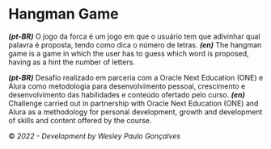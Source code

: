 # Hangman Game

***(pt-BR)*** O jogo da forca é um jogo em que o usuário tem que adivinhar qual palavra é proposta, tendo como dica o número de letras. ***(en)*** The hangman game is a game in which the user has to guess which word is proposed, having as a hint the number of letters.

***(pt-BR)*** Desafio realizado em parceria com a Oracle Next Education (ONE) e Alura como metodologia para desenvolvimento pessoal, crescimento e desenvolvimento das habilidades e conteúdo ofertado pelo curso. ***(en)*** Challenge carried out in partnership with Oracle Next Education (ONE) and Alura as a methodology for personal development, growth and development of skills and content offered by the course.



&copy; *2022 - Development by Wesley Paulo Gonçalves*